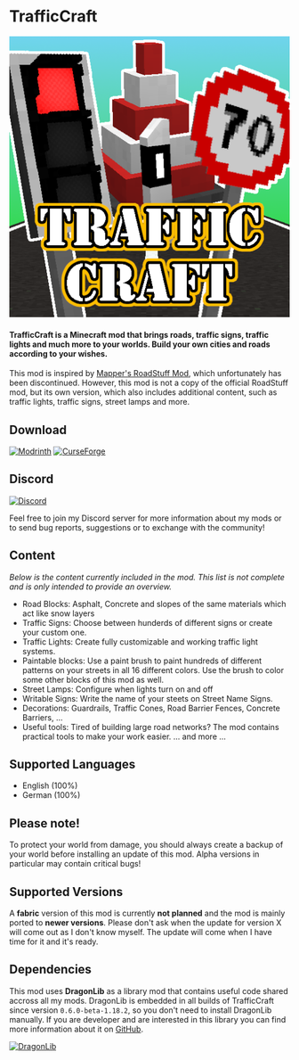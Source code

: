 # TrafficCraft

![Logo](https://github.com/MisterJulsen/TrafficCraft/blob/1.18.2/trafficcraft_logo.png)
 
#### **TrafficCraft is a Minecraft mod that brings roads, traffic signs, traffic lights and much more to your worlds. Build your own cities and roads according to your wishes.**

This mod is inspired by [Mapper's RoadStuff Mod](https://modrinth.com/mod/road-stuff "Mapper's RoadStuff Mod on Modrinth"), which unfortunately has been discontinued. However, this mod is not a copy of the official RoadStuff mod, but its own version, which also includes additional content, such as traffic lights, traffic signs, street lamps and more.

## **Download**
[![Modrinth](https://i.imgur.com/uLIB4gb.png)](https://modrinth.com/mod/trafficcraft "Modrinth project page")
[![CurseForge](https://i.imgur.com/XZYlGVF.png)](https://www.curseforge.com/minecraft/mc-mods/trafficcraft "CurseForge project page")

## **Discord**
[![Discord](https://i.imgur.com/YnDoeHs.png)](https://discord.gg/AeSbNgvc7f "Join my discord server!")

Feel free to join my Discord server for more information about my mods or to send bug reports, suggestions or to exchange with the community!

## **Content**
_Below is the content currently included in the mod. This list is not complete and is only intended to provide an overview._

 - Road Blocks: Asphalt, Concrete and slopes of the same materials which act like snow layers
 - Traffic Signs: Choose between hunderds of different signs or create your custom one.
 - Traffic Lights: Create fully customizable and working traffic light systems.
 - Paintable blocks: Use a paint brush to paint hundreds of different patterns on your streets in all 16 different colors. Use the brush to color some other blocks of this mod as well.
 - Street Lamps: Configure when lights turn on and off
 - Writable Signs: Write the name of your steets on Street Name Signs.
 - Decorations: Guardrails, Traffic Cones, Road Barrier Fences, Concrete Barriers, ...
 - Useful tools: Tired of building large road networks? The mod contains practical tools to make your work easier.
... and more ...

## **Supported Languages**
 - English (100%)
 - German (100%)

## **Please note!**
To protect your world from damage, you should always create a backup of your world before installing an update of this mod. Alpha versions in particular may contain critical bugs!

## **Supported Versions**
A **fabric** version of this mod is currently **not planned** and the mod is mainly ported to **newer versions**. Please don't ask when the update for version X will come out as I don't know myself. The update will come when I have time for it and it's ready.

## **Dependencies**
This mod uses **DragonLib** as a library mod that contains useful code shared accross all my mods. DragonLib is embedded in all builds of TrafficCraft since version `0.6.0-beta-1.18.2`, so you don't need to install DragonLib manually. If you are developer and are interested in this library you can find more information about it on [GitHub](https://github.com/MisterJulsen/MC-DragonLib "DragonLib on GitHub").

[![DragonLib](https://i.imgur.com/4d8BF5J.png)](https://github.com/MisterJulsen/MC-DragonLib "DragonLib on GitHub")
